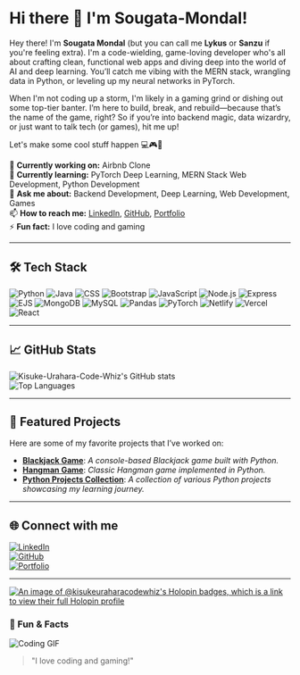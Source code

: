 # Hi there 👋 I'm Sougata-Mondal!

Hey there! I'm **Sougata Mondal** (but you can call me **Lykus** or **Sanzu** if you're feeling extra). I'm a code-wielding, game-loving developer who's all about crafting clean, functional web apps and diving deep into the world of AI and deep learning. You’ll catch me vibing with the MERN stack, wrangling data in Python, or leveling up my neural networks in PyTorch.

When I'm not coding up a storm, I'm likely in a gaming grind or dishing out some top-tier banter. I’m here to build, break, and rebuild—because that’s the name of the game, right? So if you’re into backend magic, data wizardry, or just want to talk tech (or games), hit me up! 

Let's make some cool stuff happen 💻🎮🚀

🔭 **Currently working on:** Airbnb Clone  
🌱 **Currently learning:** PyTorch Deep Learning, MERN Stack Web Development, Python Development  
💬 **Ask me about:** Backend Development, Deep Learning, Web Development, Games  
📫 **How to reach me:** [LinkedIn](https://www.linkedin.com/in/sougata-mondal-ba3430330), [GitHub](https://github.com/Kisuke-Urahara-Code-Whiz), [Portfolio](https://codewhizlykus.netlify.app)  
⚡ **Fun fact:** I love coding and gaming

---

## 🛠 Tech Stack
![Python](https://img.shields.io/badge/-Python-3776AB?style=flat&logo=python&logoColor=white)
![Java](https://img.shields.io/badge/-Java-007396?style=flat&logo=java&logoColor=white)
![CSS](https://img.shields.io/badge/-CSS-1572B6?style=flat&logo=css3&logoColor=white)
![Bootstrap](https://img.shields.io/badge/-Bootstrap-563D7C?style=flat&logo=bootstrap&logoColor=white)
![JavaScript](https://img.shields.io/badge/-JavaScript-F7DF1E?style=flat&logo=javascript&logoColor=black)
![Node.js](https://img.shields.io/badge/-Node.js-339933?style=flat&logo=node.js&logoColor=white)
![Express](https://img.shields.io/badge/-Express-000000?style=flat&logo=express&logoColor=white)
![EJS](https://img.shields.io/badge/-EJS-0c4b63?style=flat&logo=javascript&logoColor=white)
![MongoDB](https://img.shields.io/badge/-MongoDB-47A248?style=flat&logo=mongodb&logoColor=white)
![MySQL](https://img.shields.io/badge/-MySQL-4479A1?style=flat&logo=mysql&logoColor=white)
![Pandas](https://img.shields.io/badge/-Pandas-150458?style=flat&logo=pandas&logoColor=white)
![PyTorch](https://img.shields.io/badge/-PyTorch-EE4C2C?style=flat&logo=pytorch&logoColor=white)
![Netlify](https://img.shields.io/badge/-Netlify-00C7B7?style=flat&logo=netlify&logoColor=white)
![Vercel](https://img.shields.io/badge/-Vercel-000000?style=flat&logo=vercel&logoColor=white)
![React](https://img.shields.io/badge/-React-61DAFB?style=flat&logo=react&logoColor=black)

---

## 📈 GitHub Stats
![Kisuke-Urahara-Code-Whiz's GitHub stats](https://github-readme-stats.vercel.app/api?username=Kisuke-Urahara-Code-Whiz&show_icons=true&theme=radical)  
![Top Languages](https://github-readme-stats.vercel.app/api/top-langs/?username=Kisuke-Urahara-Code-Whiz&layout=compact&theme=radical)

---

## 🚀 Featured Projects
Here are some of my favorite projects that I’ve worked on:

- [**Blackjack Game**](https://github.com/Kisuke-Urahara-Code-Whiz/Python-Projects/tree/main/Blackjack): *A console-based Blackjack game built with Python.*
- [**Hangman Game**](https://github.com/Kisuke-Urahara-Code-Whiz/Python-Projects/tree/main/hangman): *Classic Hangman game implemented in Python.*
- [**Python Projects Collection**](https://github.com/Kisuke-Urahara-Code-Whiz/Python-Projects.git): *A collection of various Python projects showcasing my learning journey.*

---

## 🌐 Connect with me
[![LinkedIn](https://img.shields.io/badge/LinkedIn-Sougata_Mondal-blue?style=flat&logo=linkedin&logoColor=white)](https://www.linkedin.com/in/sougata-mondal-ba3430330)  
[![GitHub](https://img.shields.io/badge/GitHub-Kisuke--Urahara--Code--Whiz-181717?style=flat&logo=github&logoColor=white)](https://github.com/Kisuke-Urahara-Code-Whiz)  
[![Portfolio](https://img.shields.io/badge/Portfolio-CodeWhizLyKus-orange?style=flat&logo=firefox&logoColor=white)](https://codewhizlykus.netlify.app)

---

[![An image of @kisukeuraharacodewhiz's Holopin badges, which is a link to view their full Holopin profile](https://holopin.me/kisukeuraharacodewhiz)](https://holopin.io/@kisukeuraharacodewhiz)


### 🧩 Fun & Facts
![Coding GIF](https://i.gifer.com/EHil.gif)  

> "I love coding and gaming!"
